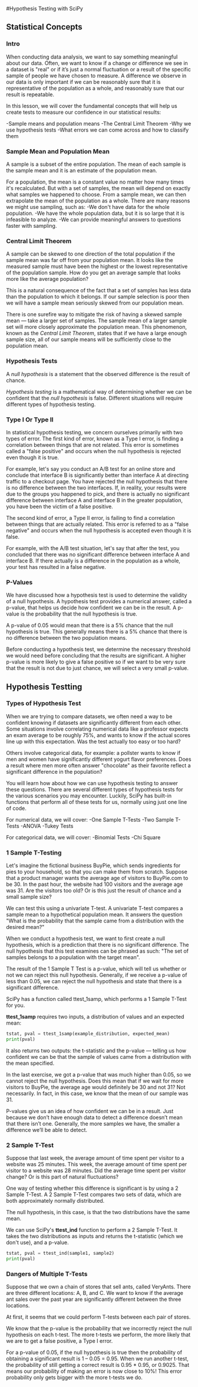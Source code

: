 #Hypothesis Testing with SciPy

## Statistical Concepts

### Intro

When conducting data analysis, we want to say something meaningful about our data. Often, we want to know if a change or difference we see in a dataset is "real" or if it’s just a normal fluctuation or a result of the specific sample of people we have chosen to measure. A difference we observe in our data is only important if we can be reasonably sure that it is representative of the population as a whole, and reasonably sure that our result is repeatable.

In this lesson, we will cover the fundamental concepts that will help us create tests to measure our confidence in our statistical results:

-Sample means and population means
-The Central Limit Theorem
-Why we use hypothesis tests
-What errors we can come across and how to classify them

### Sample Mean and Population Mean

A sample is a subset of the entire population. The mean of each sample is the sample mean and it is an estimate of the population mean.

For a population, the mean is a constant value no matter how many times it's recalculated. But with a set of samples, the mean will depend on exactly what samples we happened to choose. From a sample mean, we can then extrapolate the mean of the population as a whole. There are many reasons we might use sampling, such as:
-We don't have data for the whole population.
-We have the whole population data, but it is so large that it is infeasible to analyze.
-We can provide meaningful answers to questions faster with sampling.

### Central Limit Theorem

A sample can be skewed to one direction of the total population if  the sample mean was far off from your population mean. It looks like the measured sample must have been the highest or the lowest representative of the population sample. How do you get an average sample that looks more like the average population?

This is a natural consequence of the fact that a set of samples has less data than the population to which it belongs. If our sample selection is poor then we will have a sample mean seriously skewed from our population mean.

There is one surefire way to mitigate the risk of having a skewed sample mean — take a larger set of samples. The sample mean of a larger sample set will more closely approximate the population mean. This phenomenon, known as the *Central Limit Theorem*, states that if we have a large enough sample size, all of our sample means will be sufficiently close to the population mean.

### Hypothesis Tests

A *null hypothesis* is a statement that the observed difference is the result of chance.

*Hypothesis testing* is a mathematical way of determining whether we can be confident that the *null hypothesis* is false. Different situations will require different types of hypothesis testing.

### Type I Or Type II

In statistical hypothesis testing, we concern ourselves primarily with two types of error. The first kind of error, known as a Type I error, is finding a correlation between things that are not related. This error is sometimes called a "false positive" and occurs when the null hypothesis is rejected even though it is true.

For example, let's say you conduct an A/B test for an online store and conclude that interface B is significantly better than interface A at directing traffic to a checkout page. You have rejected the null hypothesis that there is no difference between the two interfaces. If, in reality, your results were due to the groups you happened to pick, and there is actually no significant difference between interface A and interface B in the greater population, you have been the victim of a false positive.

The second kind of error, a Type II error, is failing to find a correlation between things that are actually related. This error is referred to as a "false negative" and occurs when the null hypothesis is accepted even though it is false.

For example, with the A/B test situation, let's say that after the test, you concluded that there was no significant difference between interface A and interface B. If there actually is a difference in the population as a whole, your test has resulted in a false negative.

### P-Values

We have discussed how a hypothesis test is used to determine the validity of a null hypothesis. A hypothesis test provides a numerical answer, called a p-value, that helps us decide how confident we can be in the result. A p-value is the probability that the null hypothesis is true.

A p-value of 0.05 would mean that there is a 5% chance that the null hypothesis is true. This generally means there is a 5% chance that there is no difference between the two population means.

Before conducting a hypothesis test, we determine the necessary threshold we would need before concluding that the results are significant. A higher p-value is more likely to give a false positive so if we want to be very sure that the result is not due to just chance, we will select a very small p-value.

## Hypothesis Testting 

### Types of Hypothesis Test

When we are trying to compare datasets, we often need a way to be confident knowing if datasets are significantly different from each other.
Some situations involve correlating numerical data like a professor expects an exam average to be roughly 75%, and wants to know if the actual scores line up with this expectation. Was the test actually too easy or too hard?

Others involve categorical data, for example:
a pollster wants to know if men and women have significantly different yogurt flavor preferences. Does a result where men more often answer "chocolate" as their favorite reflect a significant difference in the population?

You will learn how about how we can use hypothesis testing to answer these questions. There are several different types of hypothesis tests for the various scenarios you may encounter. Luckily, SciPy has built-in functions that perform all of these tests for us, normally using just one line of code.

For numerical data, we will cover:
-One Sample T-Tests
-Two Sample T-Tests
-ANOVA
-Tukey Tests

For categorical data, we will cover:
-Binomial Tests
-Chi Square

### 1 Sample T-Testing

Let's imagine the fictional business BuyPie, which sends ingredients for pies to your household, so that you can make them from scratch. Suppose that a product manager wants the average age of visitors to BuyPie.com to be 30. In the past hour, the website had 100 visitors and the average age was 31. Are the visitors too old? Or is this just the result of chance and a small sample size?

We can test this using a univariate T-test. A univariate T-test compares a sample mean to a hypothetical population mean. It answers the question "What is the probability that the sample came from a distribution with the desired mean?"

When we conduct a hypothesis test, we want to first create a null hypothesis, which is a prediction that there is no significant difference. The null hypothesis that this test examines can be phrased as such: "The set of samples belongs to a population with the target mean".

The result of the 1 Sample T Test is a p-value, which will tell us whether or not we can reject this null hypothesis. Generally, if we receive a p-value of less than 0.05, we can reject the null hypothesis and state that there is a significant difference.

SciPy has a function called ttest_1samp, which performs a 1 Sample T-Test for you.

**ttest_1samp** requires two inputs, a distribution of values and an expected mean:
```python
tstat, pval = ttest_1samp(example_distribution, expected_mean)
print(pval)
```
It also returns two outputs: the t-statistic and the p-value — telling us how confident we can be that the sample of values came from a distribution with the mean specified.

In the last exercise, we got a p-value that was much higher than 0.05, so we cannot reject the null hypothesis. Does this mean that if we wait for more visitors to BuyPie, the average age would definitely be 30 and not 31? Not necessarily. In fact, in this case, we know that the mean of our sample was 31.

P-values give us an idea of how confident we can be in a result. Just because we don’t have enough data to detect a difference doesn’t mean that there isn’t one. Generally, the more samples we have, the smaller a difference we’ll be able to detect.

### 2 Sample T-Test

Suppose that last week, the average amount of time spent per visitor to a website was 25 minutes. This week, the average amount of time spent per visitor to a website was 28 minutes. Did the average time spent per visitor change? Or is this part of natural fluctuations?

One way of testing whether this difference is significant is by using a 2 Sample T-Test. A 2 Sample T-Test compares two sets of data, which are both approximately normally distributed.

The null hypothesis, in this case, is that the two distributions have the same mean.

We can use SciPy's **ttest_ind** function to perform a 2 Sample T-Test. It takes the two distributions as inputs and returns the t-statistic (which we don't use), and a p-value.
```python
tstat, pval = ttest_ind(sample1, sample2)
print(pval)
```

### Dangers of Multiple T-Tests

Suppose that we own a chain of stores that sell ants, called VeryAnts. There are three different locations: A, B, and C. We want to know if the average ant sales over the past year are significantly different between the three locations.

At first, it seems that we could perform T-tests between each pair of stores.

We know that the p-value is the probability that we incorrectly reject the null hypothesis on each t-test. The more t-tests we perform, the more likely that we are to get a false positive, a Type I error.

For a p-value of 0.05, if the null hypothesis is true then the probability of obtaining a significant result is 1 – 0.05 = 0.95. When we run another t-test, the probability of still getting a correct result is 0.95 * 0.95, or 0.9025. That means our probability of making an error is now close to 10%! This error probability only gets bigger with the more t-tests we do.